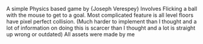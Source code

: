A simple Physics based game by {Joseph Verespey} 
Involves Flicking a ball with the mouse to get to a goal.
Most complicated feature is all level floors have pixel perfect collision. 
(Much harder to implement than I thought and a lot of information on doing this is scarcer than I thought and a lot is straight up wrong or outdated)
All assets were made by me


